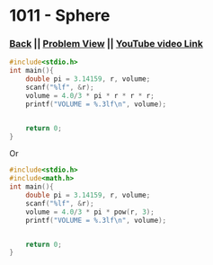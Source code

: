 # 1011 - Sphere

### [Back](./..) || [Problem View](https://judge.beecrowd.com/en/problems/view/1011) || [YouTube video Link](https://www.youtube.com/watch?v=ILvzTjC1wE0)

```c
#include<stdio.h>
int main(){
    double pi = 3.14159, r, volume;
    scanf("%lf", &r);
    volume = 4.0/3 * pi * r * r * r;
    printf("VOLUME = %.3lf\n", volume);


    return 0;
}
```

Or

```c
#include<stdio.h>
#include<math.h>
int main(){
    double pi = 3.14159, r, volume;
    scanf("%lf", &r);
    volume = 4.0/3 * pi * pow(r, 3);
    printf("VOLUME = %.3lf\n", volume);


    return 0;
}
```
